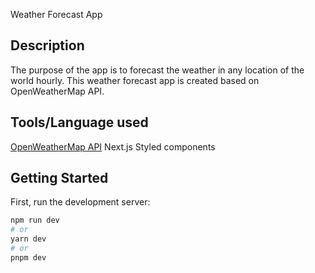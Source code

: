 Weather Forecast App


## Description
The purpose of the app is to forecast the weather in any location of the world hourly.
This weather forecast app is created based on OpenWeatherMap API. 


## Tools/Language used
[OpenWeatherMap API](https://openweathermap.org)
Next.js
Styled components


## Getting Started

First, run the development server:

```bash
npm run dev
# or
yarn dev
# or
pnpm dev
```
